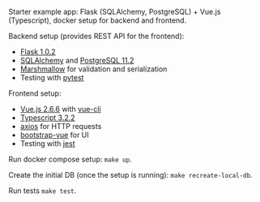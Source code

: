 Starter example app: Flask (SQLAlchemy, PostgreSQL) + Vue.js (Typescript), docker setup for backend and frontend.

Backend setup (provides REST API for the frontend):

- [Flask 1.0.2](http://flask.pocoo.org/)
- [SQLAlchemy](https://www.sqlalchemy.org/) and [PostgreSQL 11.2](https://www.postgresql.org/)
- [Marshmallow](https://marshmallow.readthedocs.io/en/3.0/) for validation and serialization
- Testing with [pytest](https://docs.pytest.org/en/latest/)

Frontend setup:

- [Vue.js 2.6.6](https://vuejs.org/) with [vue-cli](https://cli.vuejs.org/)
- [Typescript 3.2.2](https://www.typescriptlang.org/)
- [axios](https://github.com/axios/axios) for HTTP requests
- [bootstrap-vue](https://bootstrap-vue.js.org/) for UI
- Testing with [jest](https://jestjs.io/)

Run docker compose setup: `make up`.

Create the initial DB (once the setup is running): ```make recreate-local-db```.

Run tests `make test`.
